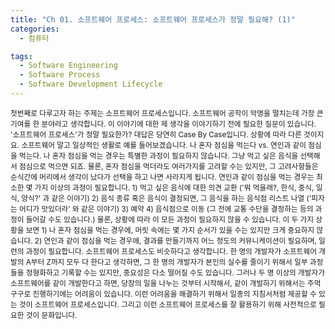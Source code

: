 ```yaml
---
title: "Ch 01. 소프트웨어 프로세스: 소프트웨어 프로세스가 정말 필요해? (1)"
categories:
  - 컴퓨터

tags:
  - Software Engineering
  - Software Process
  - Software Development Lifecycle
---
```


<small>
첫번째로 다루고자 하는 주제는 소프트웨어 프로세스입니다.
소프트웨어 공학이 악명을 떨치는데 가장 큰 기여를 한 분야라고 생각합니다.
</small>

<small>
이 이야기에 대한 제 생각을 이야기하기 전에 필요한 질문이 있습니다.
</small>
<small>
'소프트웨어 프로세스'가 정말 필요한가?
</small>
<small>
대답은 당연히 Case By Case입니다. 상황에 따라 다른 것이지요.
</small>

<small>
소프트웨어 말고 일상적인 생활로 예를 들어보겠습니다.
나 혼자 점심을 먹는다 vs. 연인과 같이 점심을 먹는다.
나 혼자 점심을 먹는 경우는 특별한 과정이 필요하지 않습니다. 그냥 먹고 싶은 음식을 선택해서 점심으로 먹으면 되죠.
물론, 혼자 점심을 먹더라도 여러가지를 고려할 수는 있지만, 그 고려사항들은 순식간에 머리에서 생각이 났다가 선택을 하고 나면 사라지게 됩니다.
연인과 같이 점심을 먹는 경우는 최소한 몇 가지 이상의 과정이 필요합니다.
</small>
<small>
1) 먹고 싶은 음식에 대한 의견 교환 ('뭐 먹을래?, 한식, 중식, 일식, 양식?' 과 같은 이야기)
2) 음식 종류 혹은 음식이 결정되면, 그 음식을 하는 음식점 리스트 나열 ('피자는 어디가 맛있더라' 와 같은 이야기)
3) 예약
4) 음식점으로 이동 (그 전에 교통 수단을 결정하는 등의 과정이 들어갈 수도 있습니다.)
물론, 상황에 따라 이 모든 과정이 필요하지 않을 수 있습니다.
이 두 가지 상황을 보면
1) 나 혼자 점심을 먹는 경우에, 머릿 속에는 몇 가지 순서가 있을 수는 있지만 크게 중요하지 않습니다.
2) 연인과 같이 점심을 먹는 경우에, 결과를 만들기까지 어느 정도의 커뮤니케이션이 필요하며, 일련의 과정이 필요합니다.
</small>

<small>
소프트웨어 프로세스도 비슷하다고 생각합니다. 
한 명의 개발자가 소프트웨어 개발의 A부터 Z까지 모두 다 한다고 생각하면, 그 한 명의 개발자가 본인의 실수를 줄이기 위해서 일부 과정들을 정형화하고 기록할 수는 있지만,
중요성은 다소 떨어질 수도 있습니다.
그러나 두 명 이상의 개발자가 소프트웨어를 같이 개발한다고 하면, 당장의 일을 나누는 것부터 시작해서, 같이 개발하기 위해서는 주먹구구로 진행하기에는 어려움이 있습니다.
이런 어려움을 해결하기 위해서 일종의 지침서처럼 제공할 수 있는 것이 소프트웨어 프로세스입니다. 그리고 이런 소프트웨어 프로세스를 잘 활용하기 위해 사전적으로 필요한 것이 문화입니다.
</small>